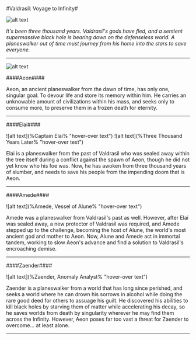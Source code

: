 #Valdrasil: Voyage to Infinity#

![alt text](%icon% "hover-over text")

*It's been three thousand years. Valdrasil's gods have fled, and a sentient supermassive black hole is bearing down on the defenseless world. A planeswalker out of time must journey from his home into the stars to save everyone.*

---

![alt text](%Aeon% "hover-over text")

####Aeon####

Aeon, an ancient planeswalker from the dawn of time, has only one, singular goal: To devour life and store its memory within him. He carries an unknowable amount of civilizations within his mass, and seeks only to consume more, to preserve them in a frozen death for eternity.

---

####Elai####

![alt text](%Captain Elai% "hover-over text")
![alt text](%Three Thousand Years Later% "hover-over text")

Elai is a planeswalker from the past of Valdrasil who was sealed away within the tree itself during a conflict against the spawn of Aeon, though he did not yet know who his foe was. Now, he has awoken from three thousand years of slumber, and needs to save his people from the impending doom that is Aeon.

---

####Amede####

![alt text](%Amede, Vessel of Alune% "hover-over text")

Amede was a planeswalker from Valdrasil's past as well. However, after Elai was sealed away, a new protector of Valdrasil was required, and Amede stepped up to the challenge, becoming the host of Alune, the world's most ancient god and mother to Aeon. Now, Alune and Amede act in immortal tandem, working to slow Aeon's advance and find a solution to Valdrasil's encroaching demise. 

---

####Zaender####

![alt text](%Zaender, Anomaly Analyst% "hover-over text")

Zaender is a planeswalker from a world that has long since perished, and seeks a world where he can drown his sorrows in alcohol while doing the rare good deed for others to assuage his guilt. He discovered his abilities to kill black holes by starving them of matter while accelerating his decay, so he saves worlds from death by singularity wherever he may find them across the Infinity. However, Aeon poses far too vast a threat for Zaender to overcome... at least alone.

---